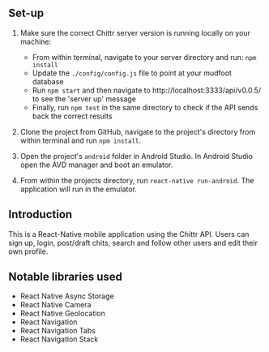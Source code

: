 ## Set-up
1. Make sure the correct Chittr server version is running locally on your machine:
    - From within terminal, navigate to your server directory and run: `npm install`
    - Update the `./config/config.js` file to point at your mudfoot database
    - Run `npm start` and then navigate to http://localhost:3333/api/v0.0.5/ to see the 'server up' message
    - Finally, run `npm test` in the same directory to check if the API sends back the correct results

2. Clone the project from GitHub, navigate to the project's directory from within terminal and run `npm install`.

3. Open the project's `android` folder in Android Studio. In Android Studio open the AVD manager and boot an emulator.

4. From within the projects directory, run `react-native run-android`. The application will run in the emulator.

## Introduction
This is a React-Native mobile application using the Chittr API. Users can sign up, login, post/draft chits, search and follow other users and edit their own profile.

## Notable libraries used

- React Native Async Storage
- React Native Camera
- React Native Geolocation
- React Navigation
- React Navigation Tabs
- React Navigation Stack
